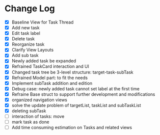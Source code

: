 #  Change Log


- [x] Baseline View for Task Thread
- [x] Add new task
- [x] Edit task label
- [x] Delete task
- [x] Reorganize task
- [x] Clarify View Layouts
- [x] Add sub task
- [x] Newly added task be expanded
- [x] Refrained TaskCard interaction and UI
- [x] Changed task tree be 3-level structure: target-task-subTask
- [x] Refrained Model part: to fit the needs
- [x] Implement subTask addition and edition
- [x] Debug case: newly added task cannot set label at the first time
- [x] Refraine Base struct to support further development and modifications
- [x] organized navigation views 
- [x] solve the update problem of targetList, taskList and subTaskList
- [x] deleting subTask
- [ ] interaction of tasks: move
- [ ] mark task as done
- [ ] Add time consuming estimation on Tasks and related views
